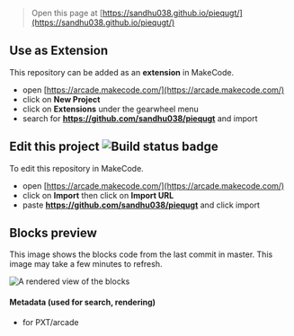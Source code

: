  


> Open this page at [https://sandhu038.github.io/piequgt/](https://sandhu038.github.io/piequgt/)

## Use as Extension

This repository can be added as an **extension** in MakeCode.

* open [https://arcade.makecode.com/](https://arcade.makecode.com/)
* click on **New Project**
* click on **Extensions** under the gearwheel menu
* search for **https://github.com/sandhu038/piequgt** and import

## Edit this project ![Build status badge](https://github.com/sandhu038/piequgt/workflows/MakeCode/badge.svg)

To edit this repository in MakeCode.

* open [https://arcade.makecode.com/](https://arcade.makecode.com/)
* click on **Import** then click on **Import URL**
* paste **https://github.com/sandhu038/piequgt** and click import

## Blocks preview

This image shows the blocks code from the last commit in master.
This image may take a few minutes to refresh.

![A rendered view of the blocks](https://github.com/sandhu038/piequgt/raw/master/.github/makecode/blocks.png)

#### Metadata (used for search, rendering)

* for PXT/arcade
<script src="https://makecode.com/gh-pages-embed.js"></script><script>makeCodeRender("{{ site.makecode.home_url }}", "{{ site.github.owner_name }}/{{ site.github.repository_name }}");</script>
